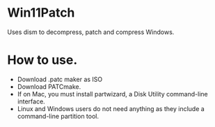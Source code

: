 # Win11Patch


Uses dism to decompress, patch and compress Windows.


# How to use.



- Download .patc maker as ISO
- Download PATCmake.
- If on Mac, you must install partwizard, a Disk Utility command-line interface.
- Linux and Windows users do not need anything as they include a command-line partition tool.


